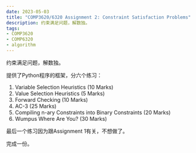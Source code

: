 ```yaml
---
date: 2023-05-03
title: "COMP3620/6320 Assignment 2: Constraint Satisfaction Problems"
description: 约束满足问题，解数独。
tags:
- COMP3620
- COMP6320
- algorithm
---
```


约束满足问题，解数独。

提供了Python程序的框架，分六个练习：

1. Variable Selection Heuristics (10 Marks)
1. Value Selection Heuristics (5 Marks)
1. Forward Checking (10 Marks)
1. AC-3 (25 Marks)
1. Compiling n-ary Constraints into Binary Constraints (20 Marks)
1. Wumpus Where Are You? (30 Marks)

最后一个练习因为跟Assignment 1有关，不想做了。

完成一份。